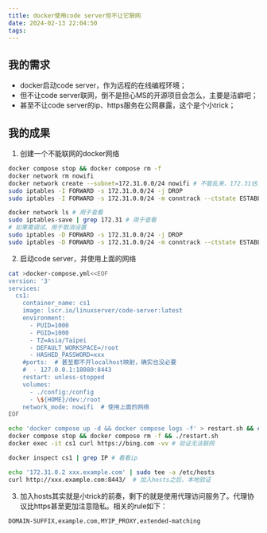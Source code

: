 ```yaml
---
title: docker使用code server但不让它联网
date: 2024-02-13 22:04:50
tags:
---
```


## 我的需求

- docker启动code server，作为远程的在线编程环境；
- 但不让code server联网，倒不是担心MS的开源项目会怎么，主要是洁癖吧；
- 甚至不让code server的ip、https服务在公网暴露，这个是个小trick；

## 我的成果

1. 创建一个不能联网的docker网络

```bash
docker compose stop && docker compose rm -f 
docker network rm nowifi
docker network create --subnet=172.31.0.0/24 nowifi # 不能乱来、172.31估计时最大的段了
sudo iptables -I FORWARD -s 172.31.0.0/24 -j DROP
sudo iptables -I FORWARD -s 172.31.0.0/24 -m conntrack --ctstate ESTABLISHED,RELATED 

docker network ls # 用于查看
sudo iptables-save | grep 172.31 # 用于查看
# 如果需调试、用于取消设置
sudo iptables -D FORWARD -s 172.31.0.0/24 -j DROP
sudo iptables -D FORWARD -s 172.31.0.0/24 -m conntrack --ctstate ESTABLISHED,RELATED
```

2. 启动code server，并使用上面的网络

```bash
cat >docker-compose.yml<<EOF
version: '3'
services:
  cs1:
    container_name: cs1
    image: lscr.io/linuxserver/code-server:latest
    environment:
      - PUID=1000
      - PGID=1000
      - TZ=Asia/Taipei
      - DEFAULT_WORKSPACE=/root
      - HASHED_PASSWORD=xxx
    #ports:  # 甚至都不开localhost映射，确实也没必要
    #  - 127.0.0.1:18080:8443
    restart: unless-stopped
    volumes:
      - ./config:/config
      - \${HOME}/dev:/root
    network_mode: nowifi  # 使用上面的网络
EOF

echo 'docker compose up -d && docker compose logs -f' > restart.sh && chmod +x restart.sh
docker compose stop && docker compose rm -f && ./restart.sh
docker exec -it cs1 curl https://bing.com -vv # 验证无法联网

docker inspect cs1 | grep IP # 看看ip

echo '172.31.0.2 xxx.example.com' | sudo tee -a /etc/hosts
curl http://xxx.example.com:8443/  # 加入hosts之后，本地验证
```

3. 加入hosts其实就是小trick的前奏，剩下的就是使用代理访问服务了。代理协议比https甚至更加注意隐私。相关的rule如下：
```
DOMAIN-SUFFIX,example.com,MYIP_PROXY,extended-matching
```
